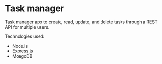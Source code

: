 # Task manager

Task manager app to create, read, update, and delete tasks through a REST API for multiple users.

Technologies used:
* Node.js
* Express.js
* MongoDB
